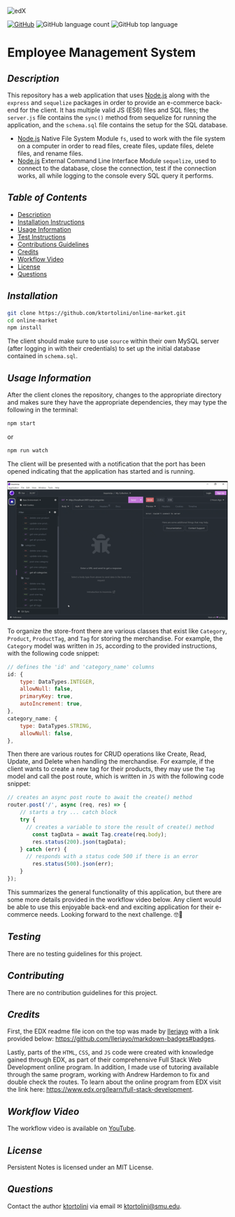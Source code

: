 ![edX](https://img.shields.io/badge/edX-%2302262B.svg?style=for-the-badge&logo=edX&logoColor=white)

[![GitHub](https://img.shields.io/github/license/ktortolini/online-market?style=flat-square)](#license)
![GitHub language count](https://img.shields.io/github/languages/count/ktortolini/online-market?style=flat-square)
![GitHub top language](https://img.shields.io/github/languages/top/ktortolini/online-market?color=green&style=flat-square)

# Employee Management System

## _Description_

This repository has a web application that uses
[Node.js](https://nodejs.org/en) along with the `express` and `sequelize` packages in order to provide an e-commerce back-end for the client. It has multiple valid JS (ES6) files and SQL files; the `server.js` file contains the `sync()` method from sequelize for running the application, and the `schema.sql` file contains the setup for the SQL database.

- [Node.js](https://www.w3schools.com/nodejs/nodejs_filesystem.asp) Native File System Module `fs`, used to work with the file system on a computer in order to read files, create files, update files, delete files, and rename files.
- [Node.js](https://www.npmjs.com/package/sequelize) External Command Line Interface Module `sequelize`, used to connect to the database, close the connection, test if the connection works, all while logging to the console every SQL query it performs.


## _Table of Contents_

-  [Description](#description)
-  [Installation Instructions](#installation)
-  [Usage Information](#usage-information)
-  [Test Instructions](#testing)
-  [Contributions Guidelines](#contributing)
-  [Credits](#credits)
-  [Workflow Video](#workflow-video)
-  [License](#license)
-  [Questions](#questions)

## _Installation_

```bash
git clone https://github.com/ktortolini/online-market.git
cd online-market
npm install
```

The client should make sure to use `source` within their own MySQL server (after logging in with their credentials) to set up the initial database contained in `schema.sql`.

## _Usage Information_

After the client clones the repository, changes to the appropriate directory and
makes sure they have the appropriate dependencies, they may type the following
in the terminal:

```bash
npm start
```

or

```bash
npm run watch
```

The client will be presented with a notification that the port has been opened indicating that the application has started and is running.

![MainScreenshot](./readme_assets/nodejsapp.gif)

To organize the store-front there are various classes that exist like `Category`, `Product`, `ProductTag`, and `Tag` for storing the merchandise. For example, the `Category` model was written in `JS`, according to the provided instructions, with the following code snippet:

```js
// defines the 'id' and 'category_name' columns
id: {
	type: DataTypes.INTEGER,
	allowNull: false,
	primaryKey: true,
	autoIncrement: true,
},
category_name: {
	type: DataTypes.STRING,
	allowNull: false,
},
```

Then there are various routes for CRUD operations like Create, Read, Update, and Delete when handling the merchandise. For example, if the client wants to create a new tag for their products, they may use the `Tag` model and call the post route, which is written in `JS` with the following code snippet:

```js
// creates an async post route to await the create() method
router.post('/', async (req, res) => {
	// starts a try ... catch block
	try {
      // creates a variable to store the result of create() method
		const tagData = await Tag.create(req.body);
		res.status(200).json(tagData);
	} catch (err) {
      // responds with a status code 500 if there is an error
		res.status(500).json(err);
	}
});
```

This summarizes the general functionality of this application, but there are some more details provided in the workflow video below. Any client would be able to use this enjoyable back-end and exciting application for their e-commerce needs. Looking forward to the next challenge. 🤓📝

## _Testing_

There are no testing guidelines for this project.

## _Contributing_

There are no contribution guidelines for this project.

## _Credits_

First, the EDX readme file icon on the top was made by
[Ileriayo](https://github.com/Ileriayo) with a link provided below:
https://github.com/Ileriayo/markdown-badges#badges.

Lastly, parts of the `HTML`, `CSS`, and `JS` code were created with knowledge gained through EDX, as part of their comprehensive Full Stack Web Development online program. In addition, I made use of tutoring available through the same program, working with Andrew Hardemon to fix and double check the routes. To learn about the online program from EDX visit the link here: https://www.edx.org/learn/full-stack-development.

## _Workflow Video_

The workflow video is available on [YouTube](https://youtu.be/wi-FaM199IM).

## _License_

Persistent Notes is licensed under an MIT License.

## _Questions_

Contact the author [ktortolini](https://github.com/ktortolini) via email ✉ <a>ktortolini@smu.edu</a>.